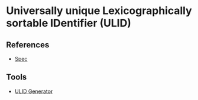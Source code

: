 # Universally unique Lexicographically sortable IDentifier (ULID)

<!--
https://medium.com/zendesk-engineering/how-probable-are-collisions-with-ulids-monotonic-option-d604d3ed2de
-->

## References

- [Spec](https://github.com/ulid/spec)

## Tools

- [ULID Generator](https://ulidgenerator.com/)
